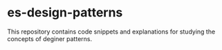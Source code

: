# es-design-patterns
This repository contains code snippets and explanations for studying the concepts of deginer patterns.
